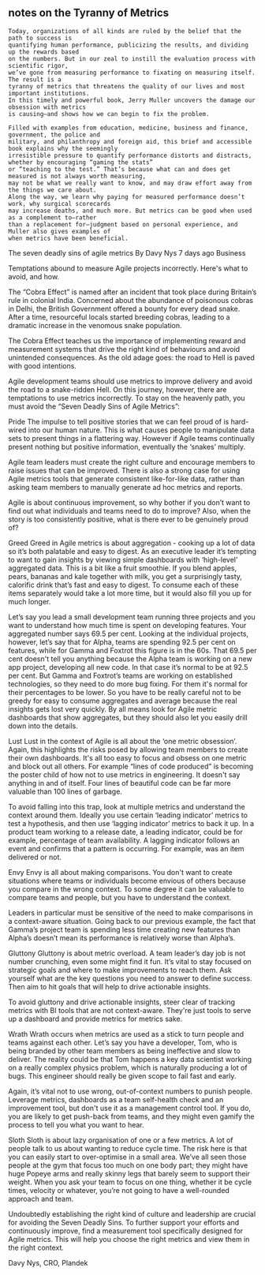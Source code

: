 ## notes on the Tyranny of Metrics

```text
Today, organizations of all kinds are ruled by the belief that the path to success is
quantifying human performance, publicizing the results, and dividing up the rewards based
on the numbers. But in our zeal to instill the evaluation process with scientific rigor,
we’ve gone from measuring performance to fixating on measuring itself. The result is a
tyranny of metrics that threatens the quality of our lives and most important institutions.
In this timely and powerful book, Jerry Muller uncovers the damage our obsession with metrics
is causing–and shows how we can begin to fix the problem.

Filled with examples from education, medicine, business and finance, government, the police and
military, and philanthropy and foreign aid, this brief and accessible book explains why the seemingly
irresistible pressure to quantify performance distorts and distracts, whether by encouraging “gaming the stats”
or “teaching to the test.” That’s because what can and does get measured is not always worth measuring,
may not be what we really want to know, and may draw effort away from the things we care about.
Along the way, we learn why paying for measured performance doesn’t work, why surgical scorecards
may increase deaths, and much more. But metrics can be good when used as a complement to―rather
than a replacement for―judgment based on personal experience, and Muller also gives examples of
when metrics have been beneficial.
```
The seven deadly sins of agile metrics
By Davy Nys 7 days ago Business

Temptations abound to measure Agile projects incorrectly. Here's what to avoid, and how.

The “Cobra Effect” is named after an incident that took place during Britain’s rule in colonial India. Concerned about the abundance of poisonous cobras in Delhi, the British Government offered a bounty for every dead snake. After a time, resourceful locals started breeding cobras, leading to a dramatic increase in the venomous snake population.

The Cobra Effect teaches us the importance of implementing reward and measurement systems that drive the right kind of behaviours and avoid unintended consequences. As the old adage goes: the road to Hell is paved with good intentions.

Agile development teams should use metrics to improve delivery and avoid the road to a snake-ridden Hell. On this journey, however, there are temptations to use metrics incorrectly. To stay on the heavenly path, you must avoid the “Seven Deadly Sins of Agile Metrics”:

Pride
The impulse to tell positive stories that we can feel proud of is hard-wired into our human nature. This is what causes people to manipulate data sets to present things in a flattering way. However if Agile teams continually present nothing but positive information, eventually the ‘snakes’ multiply.

Agile team leaders must create the right culture and encourage members to raise issues that can be improved. There is also a strong case for using Agile metrics tools that generate consistent like-for-like data, rather than asking team members to manually generate ad hoc metrics and reports.

Agile is about continuous improvement, so why bother if you don’t want to find out what individuals and teams need to do to improve? Also, when the story is too consistently positive, what is there ever to be genuinely proud of?


Greed
Greed in Agile metrics is about aggregation - cooking up a lot of data so it’s both palatable and easy to digest. As an executive leader it’s tempting to want to gain insights by viewing simple dashboards with ‘high-level’ aggregated data. This is a bit like a fruit smoothie. If you blend apples, pears, bananas and kale together with milk, you get a surprisingly tasty, calorific drink that’s fast and easy to digest. To consume each of these items separately would take a lot more time, but it would also fill you up for much longer.

Let’s say you lead a small development team running three projects and you want to understand how much time is spent on developing features. Your aggregated number says 69.5 per cent. Looking at the individual projects, however, let’s say that for Alpha, teams are spending 92.5 per cent on features, while for Gamma and Foxtrot this figure is in the 60s. That 69.5 per cent doesn't tell you anything because the Alpha team is working on a new app project, developing all new code. In that case it’s normal to be at 92.5 per cent. But Gamma and Foxtrot’s teams are working on established technologies, so they need to do more bug fixing. For them it's normal for their percentages to be lower. So you have to be really careful not to be greedy for easy to consume aggregates and average because the real insights gets lost very quickly. By all means look for Agile metric dashboards that show aggregates, but they should also let you easily drill down into the details.

Lust
Lust in the context of Agile is all about the ‘one metric obsession’. Again, this highlights the risks posed by allowing team members to create their own dashboards. It's all too easy to focus and obsess on one metric and block out all others. For example “lines of code produced” is becoming the poster child of how not to use metrics in engineering. It doesn't say anything in and of itself. Four lines of beautiful code can be far more valuable than 100 lines of garbage.

To avoid falling into this trap, look at multiple metrics and understand the context around them. Ideally you use certain ‘leading indicator’ metrics to test a hypothesis, and then use ‘lagging indicator’ metrics to back it up. In a product team working to a release date, a leading indicator, could be for example, percentage of team availability. A lagging indicator follows an event and confirms that a pattern is occurring. For example, was an item delivered or not.

Envy
Envy is all about making comparisons. You don't want to create situations where teams or individuals become envious of others because you compare in the wrong context. To some degree it can be valuable to compare teams and people, but you have to understand the context.

Leaders in particular must be sensitive of the need to make comparisons in a context-aware situation. Going back to our previous example, the fact that Gamma’s project team is spending less time creating new features than Alpha’s doesn’t mean its performance is relatively worse than Alpha’s.

Gluttony
Gluttony is about metric overload. A team leader’s day job is not number crunching, even some might find it fun. It’s vital to stay focused on strategic goals and where to make  improvements to reach them. Ask yourself what are the key questions you need to answer to define success. Then aim to hit goals that will help to drive actionable insights.

To avoid gluttony and drive actionable insights, steer clear of tracking metrics with BI tools that are not context-aware. They're just tools to serve up a dashboard and provide metrics for metrics sake.

Wrath
Wrath occurs when metrics are used as a stick to turn people and teams against each other. Let’s say you have a developer, Tom, who is being branded by other team members as being ineffective and slow to deliver. The reality could be that Tom happens a key data scientist working on a really complex physics problem, which is naturally producing a lot of bugs. This engineer should really be given scope to fail fast and early.

Again, it’s vital not to use wrong, out-of-context numbers to punish people. Leverage metrics, dashboards as a team self-health check and an improvement tool, but don't use it as a management control tool. If you do, you are likely to get push-back from teams, and they might even gamify the process to tell you what you want to hear.


Sloth
Sloth is about lazy organisation of one or a few metrics. A lot of people talk to us about wanting to reduce cycle time. The risk here is that you can easily start to over-optimise in a small area. We’ve all seen those people at the gym that focus too much on one body part; they might have huge Popeye arms and really skinny legs that barely seem to support their weight. When you ask your team to focus on one thing, whether it be cycle times, velocity or whatever, you’re not going to have a well-rounded approach and team.

Undoubtedly establishing the right kind of culture and leadership are crucial for avoiding the Seven Deadly Sins. To further support your efforts and continuously improve, find a measurement tool specifically designed for Agile metrics. This will help you choose the right metrics and view them in the right context.

Davy Nys, CRO, Plandek
